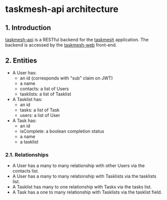 # taskmesh-api architecture

## 1. Introduction
[taskmesh-api](http://github.com/jasontdev/taskmesh-api) is a RESTful backend for the [taskmesh](https://taskmesh.xyz) 
application. The backend is accessed by the [taskmesh-web](https://github.com/jasontdev/taskmesh-web) front-end.

## 2. Entities
- A User has:
    - an id (corresponds with "sub" claim on JWT)
    - a name
    - contacts: a list of Users
    - tasklists: a list of Tasklist
- A Tasklist has:
    - an id
    - tasks: a list of Task
    - users: a list of User
- A Task has:
    - an id
    - isComplete: a boolean completion status
    - a name
    - a tasklist

### 2.1. Relationships
- A User has a many to many relationship with other Users via the contacts list.
- A User has a many to many relationship with Tasklists via the tasklists list.
- A Tasklist has many to one relationship with Tasks via the tasks list.
- A Task has a one to many relationship with Tasklists via the tasklist field.
